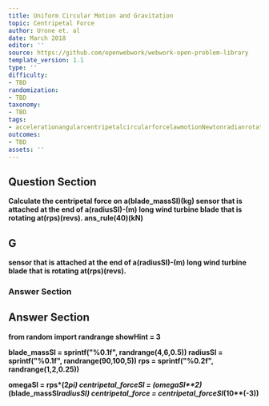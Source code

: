 ```yaml
---
title: Uniform Circular Motion and Gravitation
topic: Centripetal Force
author: Urone et. al
date: March 2018
editor: ''
source: https://github.com/openwebwork/webwork-open-problem-library
template_version: 1.1
type: ''
difficulty:
- TBD
randomization:
- TBD
taxonomy:
- TBD
tags:
- accelerationangularcentripetalcircularforcelawmotionNewtonradianrotationalseconduniformvelocity
outcomes:
- TBD
assets: ''
---
```


## Question Section 

<b>
Calculate the centripetal force on a(blade_massSI)(kg) sensor that is attached at the end of a(radiusSI)-(m) long wind turbine blade that is rotating at(rps)(revs).
ans_rule(40)(kN)

## G
sensor that is attached at the end of a(radiusSI)-(m) long wind turbine blade that is rotating at(rps)(revs).
### Answer Section


## Answer Section

from random import randrange
showHint = 3

blade_massSI = sprintf("%0.1f", randrange(4,6,0.5))
radiusSI = sprintf("%0.1f", randrange(90,100,5))
rps = sprintf("%0.2f", randrange(1,2,0.25))

omegaSI = rps*(2*pi)
centripetal_forceSI = (omegaSI**2)*(blade_massSI*radiusSI)
centripetal_force = centripetal_forceSI*(10**(-3))